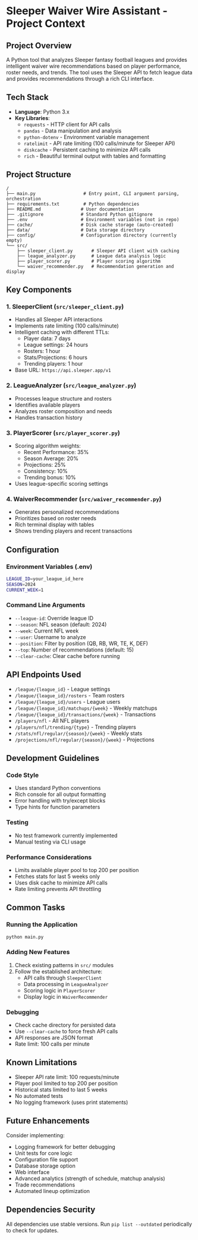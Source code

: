 # Sleeper Waiver Wire Assistant - Project Context

## Project Overview
A Python tool that analyzes Sleeper fantasy football leagues and provides intelligent waiver wire recommendations based on player performance, roster needs, and trends. The tool uses the Sleeper API to fetch league data and provides recommendations through a rich CLI interface.

## Tech Stack
- **Language**: Python 3.x
- **Key Libraries**:
  - `requests` - HTTP client for API calls
  - `pandas` - Data manipulation and analysis
  - `python-dotenv` - Environment variable management
  - `ratelimit` - API rate limiting (100 calls/minute for Sleeper API)
  - `diskcache` - Persistent caching to minimize API calls
  - `rich` - Beautiful terminal output with tables and formatting

## Project Structure
```
/
├── main.py                  # Entry point, CLI argument parsing, orchestration
├── requirements.txt         # Python dependencies
├── README.md               # User documentation
├── .gitignore              # Standard Python gitignore
├── .env                    # Environment variables (not in repo)
├── cache/                  # Disk cache storage (auto-created)
├── data/                   # Data storage directory
├── config/                 # Configuration directory (currently empty)
└── src/
    ├── sleeper_client.py       # Sleeper API client with caching
    ├── league_analyzer.py      # League data analysis logic
    ├── player_scorer.py        # Player scoring algorithm
    └── waiver_recommender.py   # Recommendation generation and display
```

## Key Components

### 1. SleeperClient (`src/sleeper_client.py`)
- Handles all Sleeper API interactions
- Implements rate limiting (100 calls/minute)
- Intelligent caching with different TTLs:
  - Player data: 7 days
  - League settings: 24 hours
  - Rosters: 1 hour
  - Stats/Projections: 6 hours
  - Trending players: 1 hour
- Base URL: `https://api.sleeper.app/v1`

### 2. LeagueAnalyzer (`src/league_analyzer.py`)
- Processes league structure and rosters
- Identifies available players
- Analyzes roster composition and needs
- Handles transaction history

### 3. PlayerScorer (`src/player_scorer.py`)
- Scoring algorithm weights:
  - Recent Performance: 35%
  - Season Average: 20%
  - Projections: 25%
  - Consistency: 10%
  - Trending bonus: 10%
- Uses league-specific scoring settings

### 4. WaiverRecommender (`src/waiver_recommender.py`)
- Generates personalized recommendations
- Prioritizes based on roster needs
- Rich terminal display with tables
- Shows trending players and recent transactions

## Configuration

### Environment Variables (.env)
```bash
LEAGUE_ID=your_league_id_here
SEASON=2024
CURRENT_WEEK=1
```

### Command Line Arguments
- `--league-id`: Override league ID
- `--season`: NFL season (default: 2024)
- `--week`: Current NFL week
- `--user`: Username to analyze
- `--position`: Filter by position (QB, RB, WR, TE, K, DEF)
- `--top`: Number of recommendations (default: 15)
- `--clear-cache`: Clear cache before running

## API Endpoints Used
- `/league/{league_id}` - League settings
- `/league/{league_id}/rosters` - Team rosters
- `/league/{league_id}/users` - League users
- `/league/{league_id}/matchups/{week}` - Weekly matchups
- `/league/{league_id}/transactions/{week}` - Transactions
- `/players/nfl` - All NFL players
- `/players/nfl/trending/{type}` - Trending players
- `/stats/nfl/regular/{season}/{week}` - Weekly stats
- `/projections/nfl/regular/{season}/{week}` - Projections

## Development Guidelines

### Code Style
- Uses standard Python conventions
- Rich console for all output formatting
- Error handling with try/except blocks
- Type hints for function parameters

### Testing
- No test framework currently implemented
- Manual testing via CLI usage

### Performance Considerations
- Limits available player pool to top 200 per position
- Fetches stats for last 5 weeks only
- Uses disk cache to minimize API calls
- Rate limiting prevents API throttling

## Common Tasks

### Running the Application
```bash
python main.py
```

### Adding New Features
1. Check existing patterns in `src/` modules
2. Follow the established architecture:
   - API calls through `SleeperClient`
   - Data processing in `LeagueAnalyzer`
   - Scoring logic in `PlayerScorer`
   - Display logic in `WaiverRecommender`

### Debugging
- Check cache directory for persisted data
- Use `--clear-cache` to force fresh API calls
- API responses are JSON format
- Rate limit: 100 calls per minute

## Known Limitations
- Sleeper API rate limit: 100 requests/minute
- Player pool limited to top 200 per position
- Historical stats limited to last 5 weeks
- No automated tests
- No logging framework (uses print statements)

## Future Enhancements
Consider implementing:
- Logging framework for better debugging
- Unit tests for core logic
- Configuration file support
- Database storage option
- Web interface
- Advanced analytics (strength of schedule, matchup analysis)
- Trade recommendations
- Automated lineup optimization

## Dependencies Security
All dependencies use stable versions. Run `pip list --outdated` periodically to check for updates.